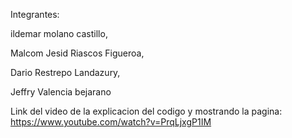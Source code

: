 Integrantes: 

ildemar molano castillo,

Malcom Jesid Riascos Figueroa,

Dario Restrepo Landazury,

Jeffry Valencia bejarano


Link del video de la explicacion del codigo y mostrando la pagina: https://www.youtube.com/watch?v=PrqLjxgP1IM
